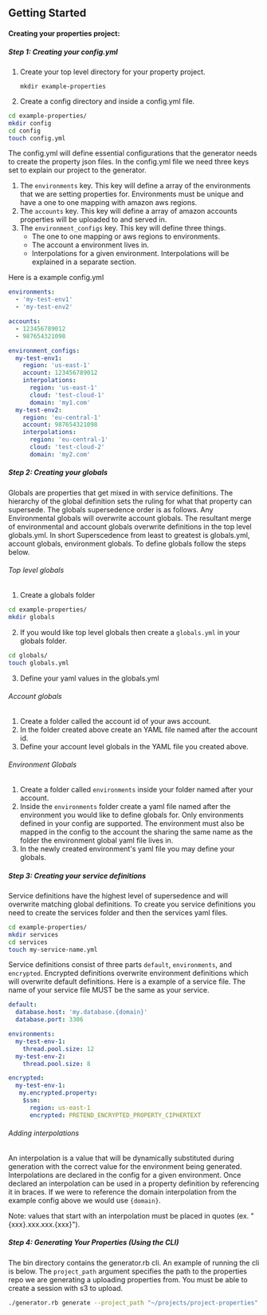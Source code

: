 ## **Getting Started**

#### Creating your properties project:
##### Step 1: Creating your config.yml
1. Create your top level directory for your property project.

    `mkdir example-properties`

2. Create a config directory and inside a config.yml file.

```sh
cd example-properties/
mkdir config
cd config
touch config.yml
```

The config.yml will define essential configurations that the generator needs to create the property json files.
In the config.yml file we need three keys set to explain our project to the generator.

1. The `environments` key. This key will define a array of the environments that we are setting properties for. Environments must be unique and have a one to one mapping with amazon aws regions.
2. The `accounts` key. This key will define a array of amazon accounts properties will be uploaded to and served in. 
3. The `environment_configs` key. This key will define three things. 
    * The one to one mapping or aws regions to environments.
    * The account a environment lives in.
    * Interpolations for a given environment. Interpolations will be explained in a separate section. 
    
Here is a example config.yml
```yaml
environments:
  - 'my-test-env1'
  - 'my-test-env2'

accounts:
  - 123456789012
  - 987654321098

environment_configs:
  my-test-env1:
    region: 'us-east-1'
    account: 123456789012
    interpolations:
      region: 'us-east-1'
      cloud: 'test-cloud-1'
      domain: 'my1.com'
  my-test-env2:
    region: 'eu-central-1'
    account: 987654321098
    interpolations:
      region: 'eu-central-1'
      cloud: 'test-cloud-2'
      domain: 'my2.com'
```
    
##### Step 2: Creating your globals
Globals are properties that get mixed in with service definitions. The hierarchy of the global definition sets the ruling for what that property can supersede. 
The globals supersedence order is as follows. Any Environmental globals will overwrite account globals. The resultant merge of environmental and account globals overwrite definitions in the top level globals.yml. In short
Superscedence from least to greatest is globals.yml, account globals, environment globals. To define globals follow the steps below.
###### Top level globals
1. Create a globals folder
```sh
cd example-properties/
mkdir globals
```
2. If you would like top level globals then create a `globals.yml` in your globals folder.
```sh
cd globals/
touch globals.yml
```
3. Define your yaml values in the globals.yml
###### Account globals
1. Create a folder called the account id of your aws account.
2. In the folder created above create an YAML file named after the account id. 
3. Define your account level globals in the YAML file you created above.
###### Environment Globals
1. Create a folder called `environments` inside your folder named after your account.
2. Inside the `environments` folder create a yaml file named after the environment you would like to define globals for. Only environments defined in your config are supported. The environment must also be mapped in the config to the account the sharing the same name as the folder the environment global yaml file lives in. 
3. In the newly created environment's yaml file you may define your globals.

##### Step 3: Creating your service definitions
Service definitions have the highest level of supersedence and will overwrite matching global definitions. 
To create you service definitions you need to create the services folder and then the services yaml files.
```sh
cd example-properties/
mkdir services
cd services
touch my-service-name.yml
```
Service definitions consist of three parts `default`, `environments`, and `encrypted`. Encrypted definitions overwrite environment definitions which will overwrite default definitions. Here is a example of a service file. The name of your service file MUST be the same as your service. 
```yaml
default:
  database.host: 'my.database.{domain}'
  database.port: 3306

environments:
  my-test-env-1:
    thread.pool.size: 12
  my-test-env-2:
    thread.pool.size: 8

encrypted:
  my-test-env-1:
   my.encrypted.property:
    $ssm:
      region: us-east-1
      encrypted: PRETEND_ENCRYPTED_PROPERTY_CIPHERTEXT
```
###### Adding interpolations
An interpolation is a  value that will be dynamically substituted during generation with the correct value for the environment being generated. Interpolations are declared in the config for a given environment. Once declared an interpolation can be used in a property definition by referencing it in braces. If we were to reference the domain interpolation from the example config above we would use `{domain}`.

Note: values that start with an interpolation must be placed in quotes (ex. "{xxx}.xxx.xxx.{xxx}"). 

##### Step 4: Generating Your Properties (Using the CLI)
The bin directory contains the generator.rb cli. An example of running the cli is below. The `project_path` argument specifies the path to the properties repo we are generating a uploading properties from. You must be able to create a session with s3 to upload.
```sh
./generator.rb generate --project_path "~/projects/project-properties" --upload true --upload_account "123456789012" --upload_region "us-east-1" --upload_bucket "propertiesbucket.my-cloud.com"
```
